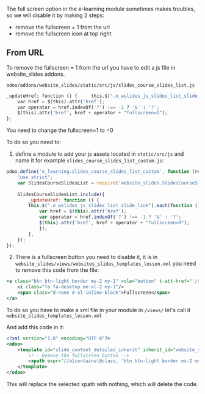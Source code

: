 
The full screen option in the e-learning module sometimes makes troubles, so we will disable it by making 2 steps:
- remove the fullscreen = 1 from the url
- remove the fullscreen icon at top right

## From URL
To remove the fullscreen = 1 from the url you have to edit a js file in website_slides addons.

`odoo/addons/website_slides/static/src/js/slides_course_slides_list.js`

``` python
_updateHref: function () {     this.$(".o_wslides_js_slides_list_slide_link").each(function (){
    var href = $(this).attr('href');
    var operator = href.indexOf('?') !== -1 ? '&' : '?';
    $(this).attr('href', href + operator + "fullscreen=1");
};
```
You need to change the fullscreen=1 to =0

To do so you need to:
1. define a module to add your js assets located in `static/src/js` and name it for example `slides_course_slides_list_custom.js`:

```js
odoo.define('e_learning.slides_course_slides_list_custom', function (require) {
	"use strict";
	var SlidesCourseSlidesList = require('website_slides.SlidesCourseSlidesList');
	
	SlidesCourseSlidesList.include({
		_updateHref: function () {
		this.$(".o_wslides_js_slides_list_slide_link").each(function (){
			var href = $(this).attr('href');
			var operator = href.indexOf('?') !== -1 ? '&' : '?';
			$(this).attr('href', href + operator + "fullscreen=0");
			});
		},
	});
});
```

2. There is a fullscreen button you need to disable it, it is in `website_slides/views/websites_slides_templates_lesson.xml`
you need to remove this code from the file:
```xml
<a class="btn btn-light border ms-2 my-1" role="button" t-att-href="'/slides/slide/%s?fullscreen=1' % (slug(slide))">
	<i class="fa fa-desktop me-xl-2 my-1"/>
	<span class="d-none d-xl-inline-block">Fullscreen</span>
</a>
```

To do so you have to make a xml file in your module in `/views/` let's call it `website_slides_templates_lesson.xml`

And add this code in it:
```xml
<?xml version="1.0" encoding="UTF-8"?>
<odoo>
	<template id="slide_content_detailed_inherit" inherit_id="website_slides.slide_content_detailed">
		<!-- Remove the fullscreen button -->
		<xpath expr="//a[contains(@class, 'btn btn-light border ms-2 my-1') and contains(@t-att-href, 'fullscreen=1')]" position="replace"/>
	</template>
</odoo>
```

This will replace the selected xpath with nothing, which will delete the code.